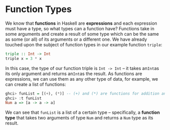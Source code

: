 # Function Types

We know that **functions** in Haskell are **expressions** and each expression must have a type, so what types can a function have? Functions take in some arguments and create a result of some type which can be the same as some \(or all\) of its arguments or a different one. We have already touched upon the subject of function types in our example function `triple`:

```haskell
triple :: Int -> Int
triple x = 3 * x
```

In this case, the type of our function triple is `Int -> Int` – it takes an`Int`as its only argument and returns an`Int`as the result. As functions are expressions, we can use them as any other type of data, for example, we can create a list of functions:

```haskell
ghci> funList = [(+), (*)] -- (+) and (*) are functions for addition and multiplication
ghci> :t funList
Num a => [a -> a -> a]
```

We can see that `funList` is a list of a certain type – specifically, a **function type** that takes two arguments of type `Num` and returns a `Num` type as its result.


